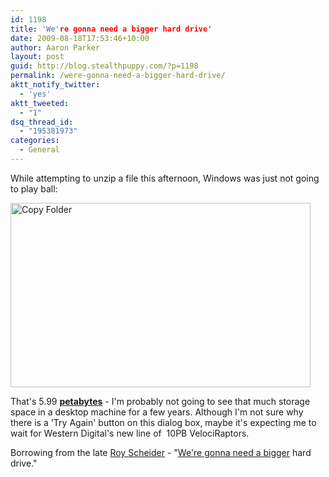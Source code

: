 ```yaml
---
id: 1198
title: 'We're gonna need a bigger hard drive'
date: 2009-08-18T17:53:46+10:00
author: Aaron Parker
layout: post
guid: http://blog.stealthpuppy.com/?p=1198
permalink: /were-gonna-need-a-bigger-hard-drive/
aktt_notify_twitter:
  - 'yes'
aktt_tweeted:
  - "1"
dsq_thread_id:
  - "195381973"
categories:
  - General
---
```

While attempting to unzip a file this afternoon, Windows was just not going to play ball:

<img class="size-full wp-image-1199 alignnone" title="Copy Folder" src="https://stealthpuppy.com/wp-content/uploads/2009/08/Copy-Folder.png" alt="Copy Folder" width="480" height="295" srcset="https://stealthpuppy.com/wp-content/uploads/2009/08/Copy-Folder.png 480w, https://stealthpuppy.com/wp-content/uploads/2009/08/Copy-Folder-150x92.png 150w, https://stealthpuppy.com/wp-content/uploads/2009/08/Copy-Folder-300x184.png 300w" sizes="(max-width: 480px) 100vw, 480px" /> 

That's 5.99 [**petabytes**](http://en.wikipedia.org/wiki/Petabyte) - I'm probably not going to see that much storage space in a desktop machine for a few years. Although <span style="background-color: #ffffff;">I'm not sure why there is a 'Try Again' button on this dialog box, maybe it's expecting me to wait for Western Digital's new line of  10PB VelociRaptors.</span>

Borrowing from the late [Roy Scheider](http://en.wikipedia.org/wiki/Roy_Scheider) - "[We're gonna need a bigger](http://www.youtube.com/watch?v=kkl3eXAHTRM) hard drive."